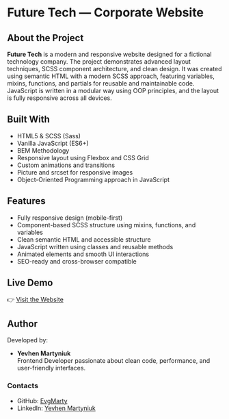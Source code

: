 # Future Tech — Corporate Website

## About the Project

**Future Tech** is a modern and responsive website designed for a fictional technology company. The project demonstrates advanced layout techniques, SCSS component architecture, and clean design. It was created using semantic HTML with a modern SCSS approach, featuring variables, mixins, functions, and partials for reusable and maintainable code. JavaScript is written in a modular way using OOP principles, and the layout is fully responsive across all devices.



## Built With

- HTML5 & SCSS (Sass)
- Vanilla JavaScript (ES6+)
- BEM Methodology
- Responsive layout using Flexbox and CSS Grid
- Custom animations and transitions
- Picture and srcset for responsive images
- Object-Oriented Programming approach in JavaScript

## Features

- Fully responsive design (mobile-first)
- Component-based SCSS structure using mixins, functions, and variables
- Clean semantic HTML and accessible structure
- JavaScript written using classes and reusable methods
- Animated elements and smooth UI interactions
- SEO-ready and cross-browser compatible

## Live Demo

👉 [Visit the Website](https://evgmarty.github.io/future-tech/)

## Author

Developed by:

- **Yevhen Martyniuk**  
  Frontend Developer passionate about clean code, performance, and user-friendly interfaces.

### Contacts

- GitHub: [EvgMarty](https://github.com/EvgMarty)  
- LinkedIn: [Yevhen Martyniuk](https://www.linkedin.com/in/evgmarty/)
